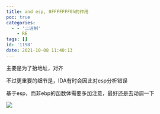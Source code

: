 ```yaml
---
title: and esp, 0FFFFFFF0h的作用
poc: true
categories:
  - - '二进制'
    - RE
tags: []
id: '1198'
date: 2021-10-08 11:40:13
---
```


主要是为了抬地址，对齐

不过更重要的细节是，IDA有时会因此对esp分析错误

基于esp，而非ebp的函数体需要多加注意，最好还是去动调一下

![](https://raw.githubusercontent.com/Valkierja/ALLPIC/main/img/202303181101059.png)